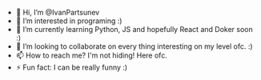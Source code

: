 - 👋 Hi, I’m @IvanPartsunev
- 👀 I’m interested in programing :)
- 🌱 I’m currently learning Python, JS and hopefully React and Doker soon :)
- 💞️ I’m looking to collaborate on every thing interesting on my level ofc. :)
- 📫 How to reach me? I'm not hiding! Here ofc.
- ⚡ Fun fact: I can be really funny :)

<!---
IvanPartsunev/IvanPartsunev is a ✨ special ✨ repository because its `README.md` (this file) appears on your GitHub profile.
You can click the Preview link to take a look at your changes.
--->
